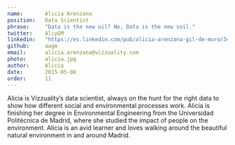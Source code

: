 ```yaml
---
name:       Alicia Arenzana
position:   Data Scientist
phrase:     "Data is the new oil? No, Data is the new soil."
twitter:    AliyGM
linkedin:   "https://es.linkedin.com/pub/alicia-arenzana-gil-de-muro/34/735/746/en"
github:		aagm
email:      alicia.arenzana@vizzuality.com
photo:      alicia.jpg
author:     Alicia
date:       2015-05-08
order: 		11
---
```


 Alicia is Vizzuality’s data scientist, always on the hunt for the right data to show how different social and environmental processes work. Alicia is finishing her degree in Environmental Engineering from the Universidad Politécnica de Madrid, where she studied the impact of people on the environment. Alicia is an avid learner and loves walking around the beautiful natural environment in and around Madrid.
